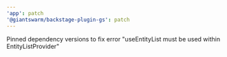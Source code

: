 ```yaml
---
'app': patch
'@giantswarm/backstage-plugin-gs': patch
---
```


Pinned dependency versions to fix error "useEntityList must be used within EntityListProvider"
